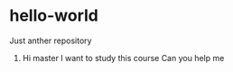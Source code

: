 # hello-world
Just anther repository
1. Hi master
   I want to study this course
   Can you help me 
